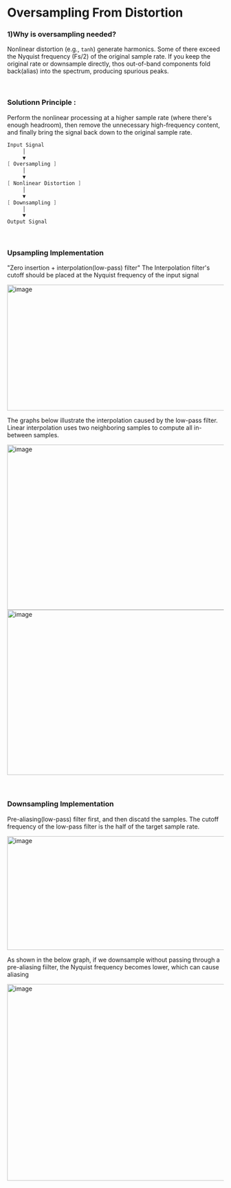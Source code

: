 # Oversampling From Distortion

### 1)Why is oversampling needed? 
Nonlinear distortion (e.g., `tanh`) generate harmonics. Some of there exceed the Nyquist frequency (Fs/2) of the original sample rate. If you keep the original rate or downsample directly, thos out-of-band components fold back(alias) into the spectrum, producing spurious peaks.

<br>

### Solutionn Principle : 

Perform the nonlinear processing at a higher sample rate (where there's enough headroom), then remove the unnecessary high-frequency content, and finally bring the signal back down to the original sample rate.

~~~cpp
Input Signal 
     │
     ▼
[ Oversampling ]
     │
     ▼
[ Nonlinear Distortion ]
     │
     ▼
[ Downsampling ]
     │
     ▼
Output Signal
~~~

<br>

### Upsampling Implementation
"Zero insertion + interpolation(low-pass) filter"
The Interpolation filter's cutoff should be placed at the Nyquist frequency of the input signal 

<img width="850" height="292" alt="image" src="https://github.com/user-attachments/assets/c5ec8cc7-c182-4bf0-a079-0e08e31941e0" />


<br>


The graphs below illustrate the interpolation caused by the low-pass filter. Linear interpolation uses two neighboring samples to compute all in-between samples.

<img width="833" height="383" alt="image" src="https://github.com/user-attachments/assets/03484b30-2ee8-496f-b933-6db4ebf4cd78" />


<img width="833" height="383" alt="image" src="https://github.com/user-attachments/assets/b19f3838-2823-4a17-a649-06d61f6dec52" />




<br>
<br>
<br>


### Downsampling Implementation
Pre-aliasing(low-pass) filter first, and then discatd the samples. The cutoff frequency of the low-pass filter is the half of the target sample rate. 


<img width="752" height="264" alt="image" src="https://github.com/user-attachments/assets/7b8d1dfa-d8b9-44b1-bae3-57e4db8762d9" />


As shown in the below graph, if we downsample without passing through a pre-aliasing fiilter, the Nyquist frequency becomes lower, which can cause aliasing


<img width="757" height="456" alt="image" src="https://github.com/user-attachments/assets/caae6d2b-2373-470a-8270-1f1d5aa4a91f" />




